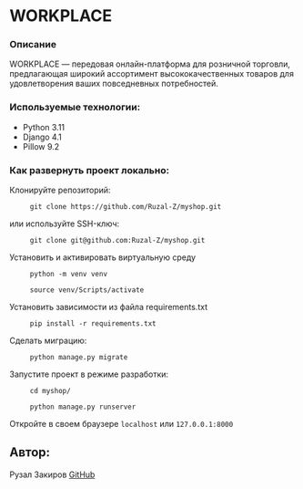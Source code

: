 # WORKPLACE
### Описание
WORKPLACE — передовая онлайн-платформа для розничной торговли, предлагающая широкий ассортимент высококачественных товаров для удовлетворения ваших повседневных потребностей.

### Используемые технологии:
- Python 3.11
- Django 4.1
- Pillow 9.2
### Как развернуть проект локально:
Клонируйте репозиторий:
```
     git clone https://github.com/Ruzal-Z/myshop.git
```
или используйте SSH-ключ:
```
     git clone git@github.com:Ruzal-Z/myshop.git
```
Установить и активировать виртуальную среду
```
     python -m venv venv
```
```
     source venv/Scripts/activate
```
Установить зависимости из файла requirements.txt
```
     pip install -r requirements.txt
```
Сделать миграцию:
```
     python manage.py migrate
```
Запустите проект в режиме разработки:
```
     cd myshop/  
```
```
     python manage.py runserver
```
Откройте в своем браузере `localhost` или `127.0.0.1:8000`

## Автор:
Рузал Закиров [GitHub](https://github.com/Ruzal-Z/)